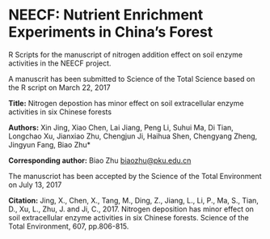 # NEECF: Nutrient Enrichment Experiments in China’s Forest

R Scripts for the manuscript of nitrogen addition effect on soil enzyme activities in the NEECF project.

A manuscrit has been submitted to Science of the Total Science based on the R script on March 22, 2017  

**Title:** Nitrogen depostion has minor effect on soil extracellular enzyme activities in six Chinese forests  

**Authors:** Xin Jing, Xiao Chen, Lai Jiang, Peng Li, Suhui Ma, Di Tian, Longchao Xu, Jianxiao Zhu, Chengjun Ji, Haihua Shen, Chengyang Zheng, Jingyun Fang, Biao Zhu*

**Corresponding author:** Biao Zhu <biaozhu@pku.edu.cn>

The manuscriot has been accepted by the Science of the Total Environment on July 13, 2017  

**Citation:** Jing, X., Chen, X., Tang, M., Ding, Z., Jiang, L., Li, P., Ma, S., Tian, D., Xu, L., Zhu, J. and Ji, C., 2017. Nitrogen deposition has minor effect on soil extracellular enzyme activities in six Chinese forests. Science of the Total Environment, 607, pp.806-815.
